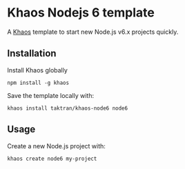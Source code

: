 # Khaos Nodejs 6 template

A [Khaos](https://github.com/segmentio/khaos) template to start new Node.js v6.x projects quickly.

## Installation

Install Khaos globally

    npm install -g khaos

Save the template locally with:

    khaos install taktran/khaos-node6 node6

## Usage

Create a new Node.js project with:

    khaos create node6 my-project
